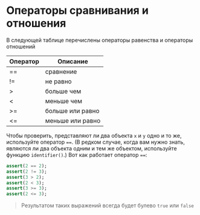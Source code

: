 # Операторы сравнивания и отношения

В следующей таблице перечислены операторы равенства и операторы отношений

| Оператор | Описание                            |
| -------- | ----------------------------------- |
| ==    | сравнение                              |
| !=    | не равно                               |
| >     | больше чем                             |
| <     | меньше чем                             |
| >=    | больше или равно                       |
| <=    | меньше или равно                       |

Чтобы проверить, представляют ли два объекта `x` и `y` одно и то же, используйте оператор `==`. (В редком случае, когда вам нужно знать, являются ли два объекта одним и тем же объектом, используйте функцию `identifier()`.) Вот как работает оператор `==`:

```dart
assert(2 == 2);
assert(2 != 3);
assert(3 > 2);
assert(2 < 3);
assert(3 >= 3);
assert(2 <= 3);
```

> Результатом таких выражений всегда будет булево `true` или `false`
